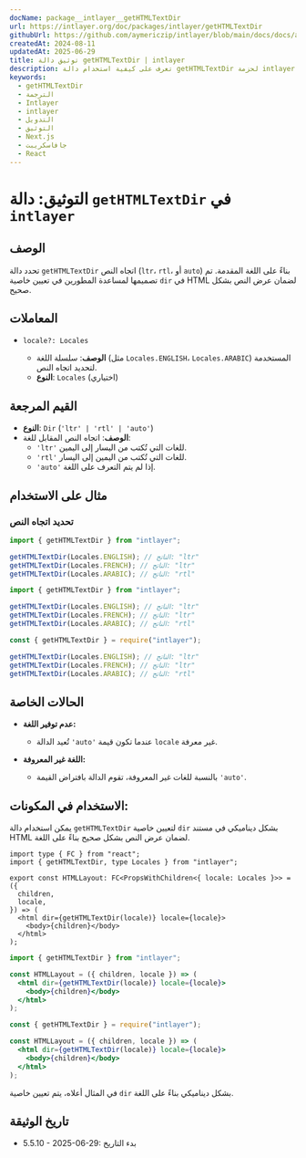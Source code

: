 ```yaml
---
docName: package__intlayer__getHTMLTextDir
url: https://intlayer.org/doc/packages/intlayer/getHTMLTextDir
githubUrl: https://github.com/aymericzip/intlayer/blob/main/docs/docs/ar/packages/intlayer/getHTMLTextDir.md
createdAt: 2024-08-11
updatedAt: 2025-06-29
title: توثيق دالة getHTMLTextDir | intlayer
description: تعرف على كيفية استخدام دالة getHTMLTextDir لحزمة intlayer
keywords:
  - getHTMLTextDir
  - الترجمة
  - Intlayer
  - intlayer
  - التدويل
  - التوثيق
  - Next.js
  - جافاسكريبت
  - React
---
```


# التوثيق: دالة `getHTMLTextDir` في `intlayer`

## الوصف

تحدد دالة `getHTMLTextDir` اتجاه النص (`ltr`، `rtl`، أو `auto`) بناءً على اللغة المقدمة. تم تصميمها لمساعدة المطورين في تعيين خاصية `dir` في HTML لضمان عرض النص بشكل صحيح.

## المعاملات

- `locale?: Locales`

  - **الوصف**: سلسلة اللغة (مثل `Locales.ENGLISH`، `Locales.ARABIC`) المستخدمة لتحديد اتجاه النص.
  - **النوع**: `Locales` (اختياري)

## القيم المرجعة

- **النوع**: `Dir` (`'ltr' | 'rtl' | 'auto'`)
- **الوصف**: اتجاه النص المقابل للغة:
  - `'ltr'` للغات التي تُكتب من اليسار إلى اليمين.
  - `'rtl'` للغات التي تُكتب من اليمين إلى اليسار.
  - `'auto'` إذا لم يتم التعرف على اللغة.

## مثال على الاستخدام

### تحديد اتجاه النص

```typescript codeFormat="typescript"
import { getHTMLTextDir } from "intlayer";

getHTMLTextDir(Locales.ENGLISH); // الناتج: "ltr"
getHTMLTextDir(Locales.FRENCH); // الناتج: "ltr"
getHTMLTextDir(Locales.ARABIC); // الناتج: "rtl"
```

```javascript codeFormat="esm"
import { getHTMLTextDir } from "intlayer";

getHTMLTextDir(Locales.ENGLISH); // الناتج: "ltr"
getHTMLTextDir(Locales.FRENCH); // الناتج: "ltr"
getHTMLTextDir(Locales.ARABIC); // الناتج: "rtl"
```

```javascript codeFormat="commonjs"
const { getHTMLTextDir } = require("intlayer");

getHTMLTextDir(Locales.ENGLISH); // الناتج: "ltr"
getHTMLTextDir(Locales.FRENCH); // الناتج: "ltr"
getHTMLTextDir(Locales.ARABIC); // الناتج: "rtl"
```

## الحالات الخاصة

- **عدم توفير اللغة:**

  - تُعيد الدالة `'auto'` عندما تكون قيمة `locale` غير معرفة.

- **اللغة غير المعروفة:**
  - بالنسبة للغات غير المعروفة، تقوم الدالة بافتراض القيمة `'auto'`.

## الاستخدام في المكونات:

يمكن استخدام دالة `getHTMLTextDir` لتعيين خاصية `dir` بشكل ديناميكي في مستند HTML لضمان عرض النص بشكل صحيح بناءً على اللغة.

```tsx codeFormat="typescript"
import type { FC } from "react";
import { getHTMLTextDir, type Locales } from "intlayer";

export const HTMLLayout: FC<PropsWithChildren<{ locale: Locales }>> = ({
  children,
  locale,
}) => (
  <html dir={getHTMLTextDir(locale)} locale={locale}>
    <body>{children}</body>
  </html>
);
```

```jsx codeFormat="esm"
import { getHTMLTextDir } from "intlayer";

const HTMLLayout = ({ children, locale }) => (
  <html dir={getHTMLTextDir(locale)} locale={locale}>
    <body>{children}</body>
  </html>
);
```

```jsx codeFormat="commonjs"
const { getHTMLTextDir } = require("intlayer");

const HTMLLayout = ({ children, locale }) => (
  <html dir={getHTMLTextDir(locale)} locale={locale}>
    <body>{children}</body>
  </html>
);
```

في المثال أعلاه، يتم تعيين خاصية `dir` بشكل ديناميكي بناءً على اللغة.

## تاريخ الوثيقة

- 5.5.10 - 2025-06-29: بدء التاريخ
